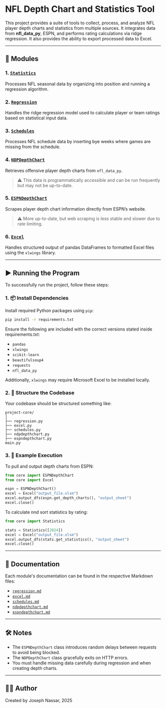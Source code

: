 # NFL Depth Chart and Statistics Tool

This project provides a suite of tools to collect, process, and analyze NFL player depth charts and statistics from multiple sources. It integrates data from **nfl_data_py**, ESPN, and performs rating calculations via ridge regression. It also provides the ability to export processed data to Excel.

---

## 📂 Modules

### 1. [`Statistics`](./core/statistics.py)
Processes NFL seasonal data by organizing into position and running a regression algorithm.

### 2. [`Regression`](./core/regression.py)
Handles the ridge regression model used to calculate player or team ratings based on statistical input data.

### 3. [`Schedules`](./core/schedules.py)
Processes NFL schedule data by inserting bye weeks where games are missing from the schedule.

### 4. [`NDPDepthChart`](./core/ndpdepthchart.py)
Retrieves offensive player depth charts from `nfl_data_py`.  
> ⚠️ This data is programmatically accessible and can be run frequently but may not be up-to-date.

### 5. [`ESPNDepthChart`](./core/espndepthchart.py)
Scrapes player depth chart information directly from ESPN’s website.  
> ⚠️ More up-to-date, but web scraping is less stable and slower due to rate limiting.

### 6. [`Excel`](./core/excel.py)
Handles structured output of pandas DataFrames to formatted Excel files using the `xlwings` library.

---

## ▶️ Running the Program

To successfully run the project, follow these steps:

### 1. 📦 Install Dependencies
Install required Python packages using `pip`:

```bash
pip install -r requirements.txt
```

Ensure the following are included with the correct versions stated inside requirements.txt:
- `pandas`
- `xlwings`
- `scikit-learn`
- `beautifulsoup4`
- `requests`
- `nfl_data_py`

Additionally, `xlwings` may require Microsoft Excel to be installed locally.

### 2. 🧩 Structure the Codebase

Your codebase should be structured something like:

```
project-core/
│
├── regression.py
├── excel.py
├── schedules.py
├── ndpdepthchart.py
├── espndepthchart.py
main.py
```

### 3. 🚀 Example Execution

To pull and output depth charts from ESPN:

```python
from core import ESPNDepthChart
from core import Excel

espn = ESPNDepthChart()
excel = Excel("output_file.xlsm")
excel.output_dfs(espn.get_depth_charts(), "output_sheet")
excel.close()
```

To calculate nnd sort statistics by rating:

```python
from core import Statistics

stats = Statistics([2024])
excel = Excel("output_file.xlsm")
excel.output_dfs(stats.get_statistics(), "output_sheet")
excel.close()
```

---

## 📘 Documentation

Each module's documentation can be found in the respective Markdown files:

- [`regression.md`](./docs/regression.md)
- [`excel.md`](./docs/excel.md)
- [`schedules.md`](./docs/schedules.md)
- [`ndpdepthchart.md`](./docs/ndpdepthchart.md)
- [`espndepthchart.md`](./docs/espndepthchart.md)

---

## 🛠️ Notes

- The `ESPNDepthChart` class introduces random delays between requests to avoid being blocked.
- The `NDPDepthChart` class gracefully exits on HTTP errors.
- You must handle missing data carefully during regression and when creating depth charts.

---

## 👨‍💻 Author

Created by Joseph Nassar, 2025  
